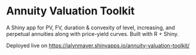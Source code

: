 # Annuity Valuation Toolkit

A Shiny app for PV, FV, duration & convexity of level, increasing, and perpetual annuities along with price-yield curves. Built with R + Shiny.

Deployed live on https://jalynmayer.shinyapps.io/annuity-valuation-toolkit/

